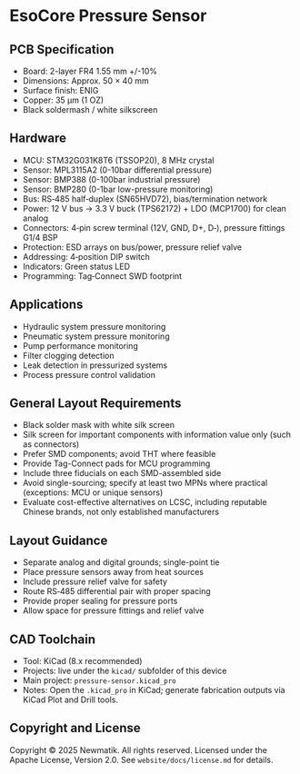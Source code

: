 # EsoCore Pressure Sensor

## PCB Specification

- Board: 2-layer FR4 1.55 mm +/-10%
- Dimensions: Approx. 50 × 40 mm
- Surface finish: ENIG
- Copper: 35 µm (1 OZ)
- Black soldermash / white silkscreen

## Hardware

- MCU: STM32G031K8T6 (TSSOP20), 8 MHz crystal
- Sensor: MPL3115A2 (0-10bar differential pressure)
- Sensor: BMP388 (0-100bar industrial pressure)
- Sensor: BMP280 (0-1bar low-pressure monitoring)
- Bus: RS‑485 half‑duplex (SN65HVD72), bias/termination network
- Power: 12 V bus → 3.3 V buck (TPS62172) + LDO (MCP1700) for clean analog
- Connectors: 4‑pin screw terminal (12V, GND, D+, D‑), pressure fittings G1/4 BSP
- Protection: ESD arrays on bus/power, pressure relief valve
- Addressing: 4‑position DIP switch
- Indicators: Green status LED
- Programming: Tag‑Connect SWD footprint

## Applications

- Hydraulic system pressure monitoring
- Pneumatic system pressure monitoring
- Pump performance monitoring
- Filter clogging detection
- Leak detection in pressurized systems
- Process pressure control validation

## General Layout Requirements

- Black solder mask with white silk screen
- Silk screen for important components with information value only (such as connectors)
- Prefer SMD components; avoid THT where feasible
- Provide Tag-Connect pads for MCU programming
- Include three fiducials on each SMD-assembled side
- Avoid single-sourcing; specify at least two MPNs where practical (exceptions: MCU or unique sensors)
- Evaluate cost-effective alternatives on LCSC, including reputable Chinese brands, not only established manufacturers

## Layout Guidance

- Separate analog and digital grounds; single-point tie
- Place pressure sensors away from heat sources
- Include pressure relief valve for safety
- Route RS‑485 differential pair with proper spacing
- Provide proper sealing for pressure ports
- Allow space for pressure fittings and relief valve

## CAD Toolchain

- Tool: KiCad (8.x recommended)
- Projects: live under the `kicad/` subfolder of this device
- Main project: `pressure-sensor.kicad_pro`
- Notes: Open the `.kicad_pro` in KiCad; generate fabrication outputs via KiCad Plot and Drill tools.

## Copyright and License

Copyright © 2025 Newmatik. All rights reserved.
Licensed under the Apache License, Version 2.0. See `website/docs/license.md` for details.
